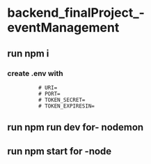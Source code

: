 # backend_finalProject_-eventManagement
## run npm i
### create .env with 
              # URI=
              # PORT=
              # TOKEN_SECRET=
              # TOKEN_EXPIRESIN=
## run npm run dev  for- nodemon 
## run npm start for -node
